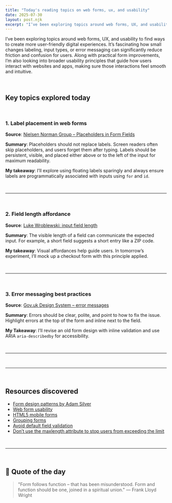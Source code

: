 ```yaml
---
title: "Today's reading topics on web forms, ux, and usability"
date: 2025-07-30
layout: post.njk
excerpt: "I’ve been exploring topics around web forms, UX, and usability to find ways to create more user-friendly digital experiences."
---
```


I’ve been exploring topics around web forms, UX, and usability to find ways to create more user-friendly digital experiences. It’s fascinating how small changes labeling, input types, or error messaging can significantly reduce friction and confusion for users. Along with practical form improvements, I’m also looking into broader usability principles that guide how users interact with websites and apps, making sure those interactions feel smooth and intuitive.

<br>

## Key topics explored today

<br>

### 1. **Label placement in web forms**

**Source**: [Nielsen Norman Group – Placeholders in Form Fields](https://www.nngroup.com/articles/form-design-placeholders/)

**Summary**:
Placeholders should not replace labels. Screen readers often skip placeholders, and users forget them after typing. Labels should be persistent, visible, and placed either above or to the left of the input for maximum readability.

**My takeaway**:
I’ll explore using floating labels sparingly and always ensure labels are programmatically associated with inputs using `for` and `id`.

<br>

---

<br>

### 2. **Field length affordance**

**Source**: [Luke Wroblewski: input field length](https://www.lukew.com/ff/entry.asp?1083)

**Summary**:
The visible length of a field can communicate the expected input. For example, a short field suggests a short entry like a ZIP code.

**My takeaway**:
Visual affordances help guide users. In tomorrow’s experiment, I’ll mock up a checkout form with this principle applied.

<br>

---

<br>

### 3. **Error messaging best practices**

**Source**: [Gov.uk Design System – error messages](https://design-system.service.gov.uk/components/error-message/)

**Summary**:
Errors should be clear, polite, and point to how to fix the issue. Highlight errors at the top of the form and inline next to the field.

**My Takeaway**:
I’ll revise an old form design with inline validation and use ARIA `aria-describedby` for accessibility.

<br>

---

<br>

---

<br>

## Resources discovered

- [Form design patterns by Adam Silver](https://adamsilver.io/blog/form-design-from-zero-to-hero-all-in-one-blog-post/)
- [Web form usability](https://www.smashingmagazine.com/2011/11/extensive-guide-web-form-usability/)
- [HTML5 mobile forms](https://www.smashingmagazine.com/2018/08/ux-html5-mobile-form-part-1/)
- [Grouping forms](https://www.uxmatters.com/mt/archives/2010/03/pagination-in-web-forms-evaluating-the-effectiveness-of-web-forms.php)
- [Avoid default field validation](https://adrianroselli.com/2019/02/avoid-default-field-validation.html)
- [Don’t use the maxlength attribute to stop users from exceeding the limit](https://adamsilver.io/blog/dont-use-the-maxlength-attribute-to-stop-users-from-exceeding-the-limit/)

<br>

---

<br>

## 💬 Quote of the day

> "Form follows function – that has been misunderstood. Form and function should be one, joined in a spiritual union." — Frank Lloyd Wright
